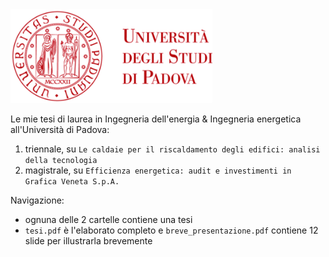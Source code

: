 <img src="./logo_unipd.png" height="150"/>

Le mie tesi di laurea in Ingegneria dell'energia & Ingegneria energetica all'Università di Padova:
1. triennale, su `Le caldaie per il riscaldamento degli edifici: analisi della tecnologia`
2. magistrale, su `Efficienza energetica: audit e investimenti in Grafica Veneta S.p.A.`

Navigazione:
* ognuna delle 2 cartelle contiene una tesi
* `tesi.pdf` è l'elaborato completo e `breve_presentazione.pdf` contiene 12 slide per illustrarla brevemente
